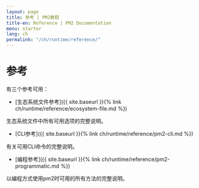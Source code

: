 ```yaml
---
layout: page
title: 参考 | PM2教程
title-en: Reference | PM2 Documentation
menu: starter
lang: ch
permalink: "/ch/runtime/reference/"
---
```


# 参考

有三个参考可用：

- [生态系统文件参考]({{ site.baseurl }}{% link ch/runtime/reference/ecosystem-file.md %})

生态系统文件中所有可用选项的完整说明。

- [CLI参考]({{ site.baseurl }}{% link ch/runtime/reference/pm2-cli.md %})

有关可用CLI命令的完整说明。

- [编程参考]({{ site.baseurl }}{% link ch/runtime/reference/pm2-programmatic.md %})

以编程方式使用pm2时可用的所有方法的完整说明。